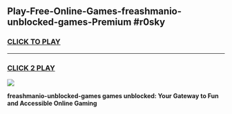 
## Play-Free-Online-Games-freashmanio-unblocked-games-Premium #r0sky
<h3>
<a href="https://premium.freeplayer.one?title=freashmanio-unblocked-games&ref=8M">CLICK TO PLAY</a></h3>
<hr>

<h3>
<a href="https://premium.freeplayer.one?title=freashmanio-unblocked-games&ref=8M">CLICK 2 PLAY</a>
  
</h3>

<a href="https://premium.freeplayer.one?title=freashmanio-unblocked-games&ref=8M"><img src="https://clearcache.store/games.png"></a>


**freashmanio-unblocked-games games unblocked: Your Gateway to Fun and Accessible Online Gaming**

